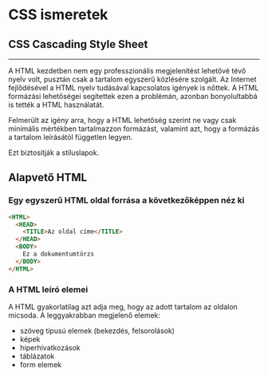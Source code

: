 # CSS ismeretek
## CSS Cascading Style Sheet
---
A HTML kezdetben nem egy professzionális megjelenítést lehetővé tévő nyelv volt, pusztán csak a tartalom egyszerű közlésére szolgált.
Az Internet fejlődésével a HTML nyelv tudásával kapcsolatos igények is nőttek. A HTML formázási lehetőségei segítettek ezen a problémán, azonban
bonyolultabbá is tették a HTML használatát. 

Felmerült az igény arra, hogy a HTML lehetőség szerint ne vagy csak minimális mértékben tartalmazzon formázást, valamint azt, hogy a formázás
a tartalom leírásától független legyen. 

Ezt biztosítják a stíluslapok.

## Alapvető HTML

### Egy egyszerű HTML oldal forrása a következőképpen néz ki

```HTML
<HTML>
  <HEAD>
    <TITLE>Az oldal címe</TITLE>
  </HEAD>
  <BODY>
    Ez a dokumentumtörzs
  </BODY>
</HTML>  
```
### A HTML leíró elemei

A HTML gyakorlatilag azt adja meg, hogy az adott tartalom az oldalon micsoda. 
A leggyakrabban megjelenő elemek:
 - szöveg típusú elemek (bekezdés, felsorolások)
 - képek
 - hiperhivatkozások
 - táblázatok
 - form elemek
 
 
 
